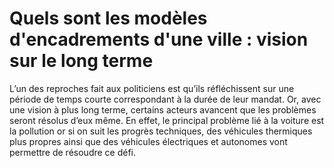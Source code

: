 # Quels sont les modèles d'encadrements d'une ville : vision sur le long terme

L’un des reproches fait aux politiciens est qu’ils réfléchissent sur une période de temps courte correspondant à la durée de leur mandat. Or, avec une vision à plus long terme, certains acteurs avancent que les problèmes seront résolus d’eux même. En effet, le principal problème lié à la voiture est la pollution or si on suit les progrès techniques, des véhicules thermiques plus propres ainsi que des véhicules électriques et autonomes vont permettre de résoudre ce défi.
